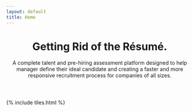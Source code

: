 ```yaml
---
layout: default
title: Home
---
```


<header>
<h1>Getting Rid of the Résumé.<br /></h1>
<p>A complete talent and pre-hiring assessment platform designed to help manager define their ideal candidate 
  and creating a faster and more responsive recruitment process for companies of all sizes.</p>
</header>

{% include tiles.html %}

